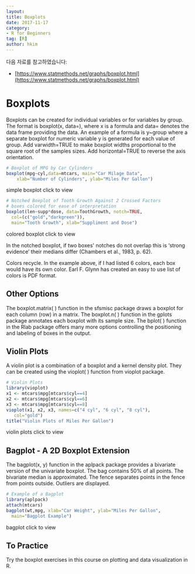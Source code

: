 ```yaml
---
layout:
title: Boxplots
date: 2017-11-17  
category:
- R for Beginners
tag: [R]    
author: hkim  
---
```


다음 자료를 참고하였습니다:  
- [https://www.statmethods.net/graphs/boxplot.html](https://www.statmethods.net/graphs/boxplot.html)

# Boxplots

Boxplots can be created for individual variables or for variables by group. The format is boxplot(x, data=), where x is a formula and data= denotes the data frame providing the data. An example of a formula is y~group where a separate boxplot for numeric variable y is generated for each value of group. Add varwidth=TRUE to make boxplot widths proportional to the square root of the samples sizes. Add horizontal=TRUE to reverse the axis orientation.

```r
# Boxplot of MPG by Car Cylinders
boxplot(mpg~cyl,data=mtcars, main="Car Milage Data",
  	xlab="Number of Cylinders", ylab="Miles Per Gallon")
```

simple boxplot click to view

```r
# Notched Boxplot of Tooth Growth Against 2 Crossed Factors
# boxes colored for ease of interpretation
boxplot(len~supp*dose, data=ToothGrowth, notch=TRUE,
  col=(c("gold","darkgreen")),
  main="Tooth Growth", xlab="Suppliment and Dose")
```

colored boxplot click to view

In the notched boxplot, if two boxes' notches do not overlap this is ‘strong evidence’ their medians differ (Chambers et al., 1983, p. 62).

Colors recycle. In the example above, if I had listed 6 colors, each box would have its own color. Earl F. Glynn has created an easy to use list of colors is PDF format.


## Other Options

The boxplot.matrix( ) function in the sfsmisc package draws a boxplot for each column (row) in a matrix. The boxplot.n( ) function in the gplots package annotates each boxplot with its sample size. The bplot( ) function in the Rlab package offers many more options controlling the positioning and labeling of boxes in the output.


## Violin Plots

A violin plot is a combination of a boxplot and a kernel density plot. They can be created using the vioplot( ) function from vioplot package.

```r
# Violin Plots
library(vioplot)
x1 <- mtcars$mpg[mtcars$cyl==4]
x2 <- mtcars$mpg[mtcars$cyl==6]
x3 <- mtcars$mpg[mtcars$cyl==8]
vioplot(x1, x2, x3, names=c("4 cyl", "6 cyl", "8 cyl"),
   col="gold")
title("Violin Plots of Miles Per Gallon")
```

violin plots click to view


## Bagplot - A 2D Boxplot Extension

The bagplot(x, y) function in the aplpack package provides a bivariate version of the univariate boxplot. The bag contains 50% of all points. The bivariate median is approximated. The fence separates points in the fence from points outside. Outliers are displayed.

```r
# Example of a Bagplot
library(aplpack)
attach(mtcars)
bagplot(wt,mpg, xlab="Car Weight", ylab="Miles Per Gallon",
  main="Bagplot Example")
```

bagplot click to view


## To Practice

Try the boxplot exercises in this course on plotting and data visualization in R.
